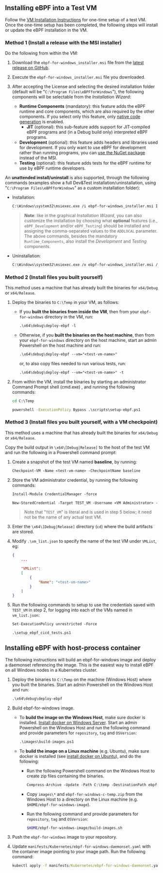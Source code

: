 ## Installing eBPF into a Test VM

Follow the [VM Installation Instructions](vm-setup.md) for one-time setup of a test VM.
Once the one-time setup has been completed, the following steps will
install or update the eBPF installation in the VM.

### Method 1 (Install a release with the MSI installer)

Do the following from within the VM:

1. Download the `ebpf-for-windows_installer.msi` file from the [latest release on GitHub](https://github.com/microsoft/ebpf-for-windows/releases).
1. Execute the `ebpf-for-windows_installer.msi` file you downloaded.
1. After accepting the License and selecting the desired installation folder (default will be "`C:\Program Files\eBPFforWindows`"), the following components will be selectable from the *Installation Wizard*:

    * **Runtime Components** (mandatory): this feature adds the eBPF runtime and core components, which are also required by the other components. If you select only this
      feature, only [native code generation](NativeCodeGeneration.md) is enabled.
        * **JIT** (optional): this sub-feature adds support for JIT-compiled eBPF programs and (in a Debug build only) interpreted eBPF programs.
    * **Development** (optional): this feature adds headers and libraries used for development. If you only want to use eBPF for development
      rather than running programs, you can [use the NuGet package](GettingStarted.md#using-ebpf-in-development)
      instead of the MSI.
    * **Testing** (optional): this feature adds tests for the eBPF runtime for use by eBPF runtime developers.

An **unattended install/uninstall** is also supported, through the following commands (examples show a full Dev&Test installation/uninstallation, using "`C:\Program Files\eBPFforWindows`" as a custom installation folder):

* Installation:

    ```bash
    C:\Windows\system32\msiexec.exe /i ebpf-for-windows_installer.msi INSTALLFOLDER="C:\Program Files\eBPFforWindows" ADDLOCAL=eBPF_Development,eBPF_Testing /qn
    ```
    >**Note**: like in the graphical *Installation Wizard*, you can also customize the installation by choosing what **optional** features (i.e., `eBPF_Development` and/or `eBPF_Testing`) should be installed and assigning the comma-separated values to the `ADDLOCAL` parameter. The above commands, besides the mandatory `Runtime_Components`, also install the *Development* and *Testing* components.

* Uninstallation:

    ```bash
    C:\Windows\system32\msiexec.exe /x ebpf-for-windows_installer.msi /qn
    ```

### Method 2 (Install files you built yourself)
This method uses a machine that
has already built the binaries for `x64/Debug` or `x64/Release`.

1. Deploy the binaries to `C:\Temp` in your VM, as follows:

    - If you **built the binaries from inside the VM**, then from your `ebpf-for-windows` directory in the VM, run:

        ```ps
        .\x64\debug\deploy-ebpf -l
        ```
    - Otherwise, if you **built the binaries on the host machine**, then from your `ebpf-for-windows`
        directory on the host machine, start an admin Powershell on the host machine and run:

        ```ps
        .\x64\debug\deploy-ebpf --vm="<test-vm-name>"
        ```
        or, to also copy files needed to run various tests, run:
        ```ps
        .\x64\debug\deploy-ebpf --vm="<test-vm-name>" -t
        ```

2. From within the VM, install the binaries by starting an administrator Command Prompt shell (cmd.exe)
, and running the following commands:

   ```cmd
   cd C:\Temp

   powershell -ExecutionPolicy Bypass .\scripts\setup-ebpf.ps1
   ```
### Method 3 (Install files you built yourself, with a VM checkpoint)
This method uses a machine that
has already built the binaries for `x64/Debug` or `x64/Release`.

Copy the build output in `\x64\[Debug|Release]` to the host of the test VM and run the following in a Powershell
command prompt:
1. Create a snapshot of the test VM named **baseline**, by running:

    ```ps
    Checkpoint-VM -Name <test-vm-name> -CheckpointName baseline
    ```
1. Store the VM administrator credential, by running the following commands:
   ```ps
   Install-Module CredentialManager -force
   ```
   ```ps
   New-StoredCredential -Target TEST_VM -Username <VM Administrator> -Password <VM Administrator account password> -Persist LocalMachine
   ```
   > Note that "`TEST_VM`" is literal and is used in step 5 below; it need not be the name of any actual test VM.
1. Enter the `\x64\[Debug|Release]` directory (`cd`) where the build artifacts are stored.
1. Modify `.\vm_list.json` to specify the name of the test VM under `VMList`, eg:

    ```json
    {
        ...

        "VMList":
        [
            {
                "Name": "<test-vm-name>"
            }
        ]
    }
    ```
1. Run the following commands to setup to use the credentials saved with `TEST_VM` in step 2,
 for logging into each of the VMs named in `vm_list.json`:
    ```ps
    Set-ExecutionPolicy unrestricted -Force
    ```
    ```ps
    .\setup_ebpf_cicd_tests.ps1
    ```

## Installing eBPF with host-process container

The following instructions will build an ebpf-for-windows image and deploy a daemonset referencing the image. This is the easiest way
to install eBPF on all Windows nodes in a Kubernetes cluster.

1. Deploy the binaries to `C:\Temp` on the machine (Windows Host) where you built the binaries.
   Start an admin Powershell on the Windows Host and run:

    ```ps
    .\x64\debug\deploy-ebpf
    ```

2. Build ebpf-for-windows image.

    * To **build the image on the Windows Host**, make sure docker is installed. [Install docker on Windows Server](https://docs.microsoft.com/en-us/virtualization/windowscontainers/quick-start/set-up-environment?tabs=Windows-Server/).
Start an admin Powershell on the Windows Host and run the following command and provide parameters for `repository`, `tag` and `OSVersion`:

        ```ps
        .\images\build-images.ps1
        ````

    * To **build the image on a Linux machine** (e.g. Ubuntu), make sure docker is installed (see [install docker on Ubuntu](https://docs.docker.com/engine/install/ubuntu/)), and do the following:

      - Run the following Powershell command on the Windows Host to create zip files containing the binaries.
          ```ps
          Compress-Archive -Update -Path C:\temp -DestinationPath ebpf-for-windows-c-temp.zip
          ```

      - Copy `images\*` and `ebpf-for-windows-c-temp.zip` from the Windows Host to a directory on the Linux machine (e.g. `$HOME/ebpf-for-windows-image`).

      - Run the following command and provide parameters for `repository`, `tag` and `OSVersion`:
          ```bash
          $HOME/ebpf-for-windows-image/build-images.sh
          ````

3. Push the `ebpf-for-windows` image to your repository.

4. Update `manifests/Kubernetes/ebpf-for-windows-daemonset.yaml` with the container image pointing to your image path. Run the following command:
    ```cmd
    kubectl apply -f manifests/Kubernetes/ebpf-for-windows-daemonset.yaml
    ```
